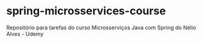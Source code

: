 # spring-microsservices-course
Repositório para tarefas do curso Microsserviços Java com Spring do Nélio Alves - Udemy
